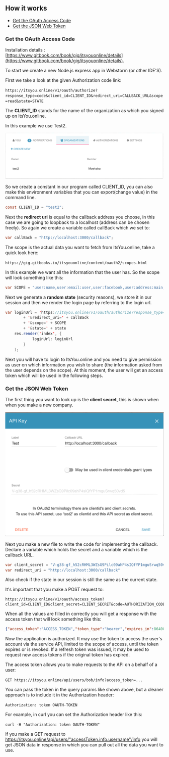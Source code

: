 ## How it works

- [Get the OAuth Access Code](#get-access-code)
- [Get the JSON Web Token](#get-jwt)

<a id="get-access-code"></a>
### Get the OAuth Access Code

Installation details : [https://www.gitbook.com/book/gig/itsyouonline/details](https://www.gitbook.com/book/gig/itsyouonline/details).

To start we create a new Node.js express app in Webstorm (or other IDE'S).

First we take a look at the given Authorization code link:

`https://itsyou.online/v1/oauth/authorize?response_type=code&client_id=CLIENT_ID&redirect_uri=CALLBACK_URL&scope=read&state=STATE`

The **CLIENT_ID** stands for the name of the organization as which you signed up on ItsYou.online.

In this example we use Test2.

![](img/1.png)

So we create a constant in our program called CLIENT_ID, you can also make this environment variables that you can export(change value) in the command line.

```java
const CLIENT_ID = "test2";
```

Next the **redirect uri** is equal to the callback address you choose, in this case we are going to loopback to a localhost (address can be chosen freely).
So again we create a variable called callBack which we set to:

```java
var callBack = "http://localhost:3000/callback";
```

The scope is the actual data you want to fetch from ItsYou.online, take a quick look here:

`https://gig.gitbooks.io/itsyouonline/content/oauth2/scopes.html`

In this example we want all the information that the user has.
So the scope will look something like this:

```java
var SCOPE = "user:name,user:email:user,user:facebook,user:address:main,user:phone:main,user:bankaccount:main,user:github"
```

Next we generate a **random state** (security reasons), we store it in our session and then we render the login page by referring to the login url.

```java
var loginUrl = 'https://itsyou.online/v1/oauth/authorize?response_type=code&client_id=' + CLIENT_ID
        + '&redirect_uri=' + callBack
        + '&scope=' + SCOPE
        + '&state=' + state
    res.render('index', {
            loginUrl: loginUrl
        }
    );
```

Next you will have to login to ItsYou.online and you need to give permission as user on which information you wish to share (the information asked from the user depends on the scope).
At this moment, the user will get an access token which will be used in the following steps.


<a id="get-jwt"></a>
### Get the JSON Web Token

The first thing you want to look up is the **client secret**, this is shown when when you make a new company.

![](img/2.png)

Next you make a new file to write the code for implementing the callback. Declare a variable which holds the secret and a variable which is the callback URL.

```java
var client_secret = "V-g38-gf_h52cRHML3WZsG9Pilc09ahP4sIQfYP1mguSrwq50vd5"
var redirect_uri = "http://localhost:3000/callback"
```

Also check if the state in our session is still the same as the current state.

It's important that you make a POST request to:

```
https://itsyou.online/v1/oauth/access_token?client_id=CLIENT_ID&client_secret=CLIENT_SECRET&code=AUTHORIZATION_CODE&redirect_uri=CALLBACK_URL&state=STATE
```

When all the values are filled in correctly you will get a response with the access token that will look something like this:

```json
{"access_token":"ACCESS_TOKEN","token_type":"bearer","expires_in":86400,"refresh_token":"REFRESH_TOKEN","scope":"read","info":{"username":"bob"}}
```

Now the application is authorized. It may use the token to access the user's account via the service API, limited to the scope of access, until the token expires or is revoked. If a refresh token was issued, it may be used to request new access tokens if the original token has expired.

The access token allows you to make requests to the API on a behalf of a user:

`GET https://itsyou.online/api/users/bob/info?access_token=...`

You can pass the token in the query params like shown above, but a cleaner approach is to include it in the Authorization header:

`Authorization: token OAUTH-TOKEN`

For example, in curl you can set the Authorization header like this:

`curl -H "Authorization: token OAUTH-TOKEN"`

If you make a GET request to https://itsyou.online/api/users/"accessToken.info.username"/info you will get JSON data in response in which you can pull out all the data you want to use.
